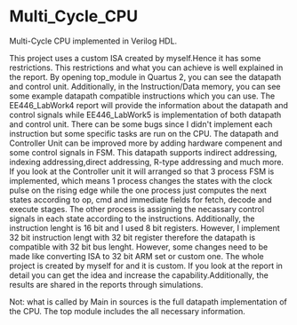 # Multi_Cycle_CPU
Multi-Cycle CPU implemented in Verilog HDL.

  This project uses a custom ISA created by myself.Hence it has some restrictions. This restrictions and what you can achieve is well explained in the report. By opening top_module in Quartus 2, you can see the datapath and control unit. Additionally, in the Instruction/Data memory, you can see some example datapath compatible instructions which you can use. The EE446_LabWork4 report will provide the information about the datapath and control signals while EE446_LabWork5 is implementation of both datapath and control unit.
There can be some bugs since I didn't implement each instruction but some specific tasks are run on the CPU. The datapath and Controller Unit can be improved more by adding hardware compenent and some control signals in FSM. This datapath supports indirect addressing, indexing addressing,direct addressing, R-type addressing and much more. If you look at the Controller unit it will arranged so that 3 process FSM is implemented, which means 1 process changes the states with the clock pulse on the rising edge while the one process just computes the next states according to op, cmd and immediate fields for fetch, decode and execute stages. The other process is assigning the necassary control signals in each state according to the instructions. Additionally, the instruction lenght is 16 bit and I used 8 bit registers. However, I implement 32 bit instruction lengt with 32 bit register therefore the datapath is compatible with 32 bit bus lenght. However, some changes need to be made like converting ISA to 32 bit ARM set or custom one. The whole project is created by myself for and it is custom. If you look at the report in detail you can get the idea and increase the capability.Additionally, the results are shared in the reports through simulations.

Not: what is called by Main in sources is the full datapath implementation of the CPU. The top module includes the all necessary information. 

  
  
